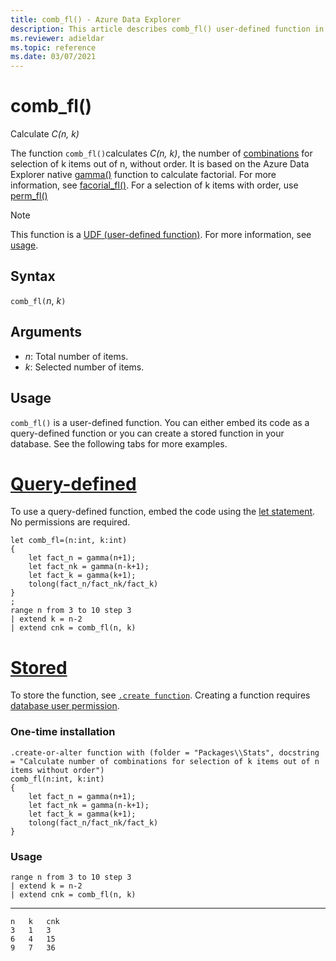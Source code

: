 ```yaml
---
title: comb_fl() - Azure Data Explorer
description: This article describes comb_fl() user-defined function in Azure Data Explorer.
ms.reviewer: adieldar
ms.topic: reference
ms.date: 03/07/2021
---
```

# comb_fl()

Calculate *C(n, k)*

The function `comb_fl()`calculates *C(n, k)*, the number of [combinations](https://en.wikipedia.org/wiki/Combination) for selection of k items out of n, without order. It is based on the Azure Data Explorer native [gamma()](../query/gammafunction.md) function to calculate factorial. For more information, see [facorial_fl()](factorial-fl.md). For a selection of k items with order, use [perm_fl()](perm-fl.md)

> [!NOTE]
> This function is a [UDF (user-defined function)](../query/functions/user-defined-functions.md). For more information, see [usage](#usage).

## Syntax

`comb_fl(`*n*, *k*`)`
  
## Arguments

* *n*: Total number of items.
* *k*: Selected number of items.

## Usage

`comb_fl()` is a user-defined function. You can either embed its code as a query-defined function or you can create a stored function in your database. See the following tabs for more examples.

# [Query-defined](#tab/query-defined)

To use a query-defined function, embed the code using the [let statement](../query/letstatement.md). No permissions are required.

<!-- csl: https://help.kusto.windows.net/Samples -->
```kusto
let comb_fl=(n:int, k:int)
{
    let fact_n = gamma(n+1);
    let fact_nk = gamma(n-k+1);
    let fact_k = gamma(k+1);
    tolong(fact_n/fact_nk/fact_k)
}
;
range n from 3 to 10 step 3
| extend k = n-2
| extend cnk = comb_fl(n, k)
```

# [Stored](#tab/stored)

To store the function, see [`.create function`](../management/create-function.md). Creating a function requires [database user permission](../management/access-control/role-based-authorization.md).

### One-time installation

<!-- csl: https://help.kusto.windows.net/Samples -->
```kusto
.create-or-alter function with (folder = "Packages\\Stats", docstring = "Calculate number of combinations for selection of k items out of n items without order")
comb_fl(n:int, k:int)
{
    let fact_n = gamma(n+1);
    let fact_nk = gamma(n-k+1);
    let fact_k = gamma(k+1);
    tolong(fact_n/fact_nk/fact_k)
}
```

### Usage

<!-- csl: https://help.kusto.windows.net/Samples -->
```kusto
range n from 3 to 10 step 3
| extend k = n-2
| extend cnk = comb_fl(n, k)
```

---

```kusto
n	k	cnk
3	1	3
6	4	15
9	7	36
```
